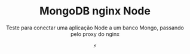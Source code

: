 <h1 align="center">MongoDB nginx Node</h1>
<p align="center">Teste para conectar uma aplicação Node a um banco Mongo, passando pelo proxy do nginx</p>
<p align="center">⚡︎</p>